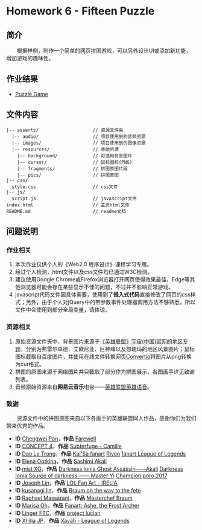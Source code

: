 # Homework 6 - Fifteen Puzzle

## 简介

　　根据样例，制作一个简单的网页拼图游戏，可以另外设计UI或添加新功能，增加游戏的趣味性。

## 作业结果

- [Puzzle Game](https://reganfan.github.io/LearningWeb2.0/docs/Homework-6-Fifteen-Puzzle/index.html)

## 文件内容

```
|-- asserts/                    // 资源文件夹
  |-- audio/                    // 项目使用到的音频资源
  |-- images/                   // 项目使用到的图像资源
  |-- resources/                // 原始资源
    |-- background/             // 可选用背景图片
    |-- cursor/                 // 鼠标图标(PNG)
    |-- fragments/              // 拼图原图片段
    |-- pics/                   // 拼图原图
|-- css/
  style.css                     // css文件
|-- js/
  script.js                     // javascript文件
index.html                      // 主页html文件
README.md                       // readme文档
```

## 问题说明

### 作业相关

1. 本次作业仅供个人的《Web2.0 程序设计》课程学习专用。
2. 经过个人检测，html文件以及css文件均已通过W3C检测。
3. 建议使用Google Chrome或Firefox浏览器打开网页使得效果最佳，Edge等其他浏览器可能会存在某些显示不佳的问题，不过并不影响正常游戏。
4. javascript代码文件因具体需要，使用到了**侵入式代码**直接修改了网页的css样式；另外，由于个人对jQuery中的带参数事件处理器调用方法不够熟悉，所以文件中会使用到部分全局变量，请体谅。

### 资源相关

1. 原始资源文件夹中，背景图片来源于[《英雄联盟》宇宙(中国)官网的地区专题](https://yz.lol.qq.com/zh_CN/regions/)，分别为弗雷尔卓德、艾欧尼亚、巨神峰以及恕瑞玛的地区风景图片；鼠标图标截取自百度图片，并使用在线文件转换网页[Convertio](https://convertio.co/zh/)将图片从png转换为cur格式。
2. 拼图的原图来源于网络图片并只截取了部分作为拼图展示，各图画手详见致谢列表。
3. 音频原始资源来自**网易云音乐**电台——[英雄联盟英雄语音](https://music.163.com/#/djradio?id=349436516)。

### 致谢

　　资源文件中的拼图原图来自以下各画手的英雄联盟同人作品，感谢你们为我们带来优秀的作品。

- **ID**  [Chengwei Pan](https://www.artstation.com/pan)，**作品**  [Farewell](https://www.artstation.com/artwork/oOAWJ4)
- **ID**  [CONCEPT 4](https://www.artstation.com/concept_4)，**作品**  [Subterfuge - Camille](https://www.artstation.com/artwork/1kRoG)
- **ID**  [Dao Le Trong](https://www.artstation.com/daole)，**作品**  [Kai'Sa fanart](https://www.artstation.com/artwork/eGm5G)  [Riven](https://www.artstation.com/artwork/XVzgD)  [fanart League of Legends](https://www.artstation.com/artwork/8rdJE)
- **ID**  [Elena Ootkina](https://www.artstation.com/allien)，**作品**  [Sashimi Akali](https://www.artstation.com/artwork/BPEdl)
- **ID**  [mist XG](https://www.artstation.com/z361474408)，**作品**  [Darkness Ionia Ghost Assassin——Akali](https://www.artstation.com/artwork/6xndx)  [Darkness Ionia Source of darkness —— Master Yi](https://www.artstation.com/artwork/VkyV4)  [Champion poro 2017](https://www.artstation.com/artwork/8doEw)
- **ID**  [Joseph Lin](https://www.artstation.com/simca1017)，**作品**  [LOL Fan Art - IRELIA](https://www.artstation.com/artwork/K1ELR)
- **ID**  [kusanagi lin](https://www.artstation.com/kusanagilin)，**作品**  [Braum on the way to the fete](https://www.artstation.com/artwork/oYOgw)
- **ID**  [Raphael Massarani](https://www.artstation.com/rmassarani)，**作品**  [Masterchef Braum](https://www.artstation.com/artwork/nYNQK)
- **ID**  [Marisa Oh](https://www.artstation.com/marisaoh)，**作品**  [Fanart: Ashe, the Frost Archer](https://www.artstation.com/artwork/XP8zL)
- **ID**  [Linger FTC](https://www.artstation.com/lingerftc)，**作品**  [project lucian](https://www.artstation.com/artwork/m1VZ1)
- **ID**  [Xhilia JP](https://www.artstation.com/xhilia)，**作品**  [Xayah - League of Legends](https://www.artstation.com/artwork/owlAm)